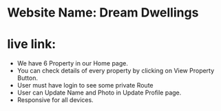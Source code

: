# Website Name: Dream Dwellings
# live link:

- We have 6 Property in our Home page.
 - You can check details of every property by clicking on View Property Button.
- User must have login to see some private Route
- User can Update Name and Photo in Update Profile page.
- Responsive for all devices.